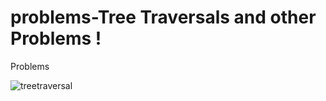 # problems-Tree Traversals and other Problems !


Problems 

![treetraversal](https://user-images.githubusercontent.com/19921971/52447858-0c6d6100-2b00-11e9-88a1-72848030a995.png)

